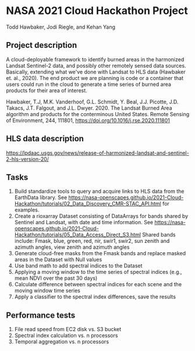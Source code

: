 # NASA 2021 Cloud Hackathon Project

Todd Hawbaker, Jodi Riegle, and Kehan Yang

## Project description
A cloud-deployable framework to identify burned areas in the harmonized Landsat Sentinel-2 data, and possibly other remotely sensed data sources.  Basically, extending what we've done with Landsat to HLS data (Hawbaker et. al., 2020).  The end product we are planning is code or a container that users could run in the cloud to generate a time series of burned area products for their area of interest.

Hawbaker, T.J, M.K. Vanderhoof, G.L. Schmidt, Y. Beal, J.J. Picotte, J.D. Takacs, J.T. Falgout, and J.L. Dwyer. 2020. The Landsat Burned Area algorithm and products for the conterminous United States. Remote Sensing of Environment, 244, 111801, https://doi.org/10.1016/j.rse.2020.111801

## HLS data description
https://lpdaac.usgs.gov/news/release-of-harmonized-landsat-and-sentinel-2-hls-version-20/

## Tasks
1. Build standardize tools to query and acquire links to HLS data from the EarthData library.  See https://nasa-openscapes.github.io/2021-Cloud-Hackathon/tutorials/02_Data_Discovery_CMR-STAC_API.html for examples.
2. Create a rioxarray Dataset consisting of DataArrays for bands shared by Sentinel and Landsat, with date and time information.  See https://nasa-openscapes.github.io/2021-Cloud-Hackathon/tutorials/05_Data_Access_Direct_S3.html
  Shared bands include: Fmask, blue, green, red, nir, swir1, swir2, sun zenith and azimuth angles, view zenith and azimuth angles
3. Generate cloud-free masks from the Fmask bands and replace masked areas in the Dataset with Null values
4. Use band math to add spectral indices to the Dataset
5. Applying a moving window to the time series of spectral indices (e.g., mean NDVI over the past 30 days)
6. Calculate difference between spectral indices for each scene and the moving window time series
7. Apply a classifier to the spectral index differences, save the results

## Performance tests
1. File read speed from EC2 disk vs. S3 bucket
2. Spectral index calculation vs. n processors
3. Temporal aggregation vs. n processors
